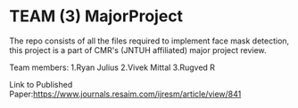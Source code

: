 # TEAM (3) MajorProject
The repo consists of all the files required to implement face mask detection, this project is a part of CMR's (JNTUH affiliated) major project review.

Team members:
1.Ryan Julius
2.Vivek Mittal
3.Rugved R


Link to Published Paper:https://www.journals.resaim.com/ijresm/article/view/841
